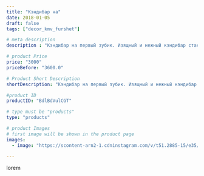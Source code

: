 ```yaml
---
title: "Кэндибар на"
date: 2018-01-05
draft: false
tags: ["decor_kmv_furshet"]

# meta description
description : "Кэндибар на первый зубик. Изящный и нежный кэндибар станет отличным украшением детского праздника  Бумажный декор от @galinakaliadina #кэндибаркмв#кэндибарпятиг"

# product Price
price: "3000"
priceBefore: "3600.0"

# Product Short Description
shortDescription: "Кэндибар на первый зубик. Изящный и нежный кэндибар станет отличным украшением детского праздника  Бумажный декор от @galinakaliadina #кэндибаркмв#кэндибарпятигорск#кэндибарминводы#обьемныецифры#обьемныецветы#"

#product ID
productID: "BdlBdVulCGT"

# type must be "products"
type: "products"

# product Images
# first image will be shown in the product page
images:
  - image: "https://scontent-arn2-1.cdninstagram.com/v/t51.2885-15/e35/26156396_465328230531681_1760326297982074880_n.jpg?se=7&tp=1&_nc_ht=scontent-arn2-1.cdninstagram.com&_nc_cat=109&_nc_ohc=SYRo27Mx59kAX8-2qJo&oh=85aeda7e5753600207e7ca370efd1e66&oe=6072E612&ig_cache_key=MTY4NTc2MDA0OTc2MTQ5MzM5NQ%3D%3D.2"

---
```

lorem
